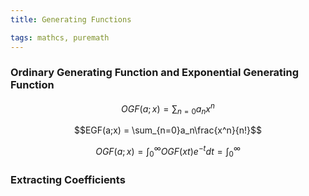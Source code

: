 ```yaml
---
title: Generating Functions

tags: mathcs, puremath
---
```


### Ordinary Generating Function and Exponential Generating Function

$$OGF(a;x)=\sum_{n=0}a_nx^n$$

$$EGF(a;x) = \sum_{n=0}a_n\frac{x^n}{n!}$$

$$OGF(a;x)=\int_0^\infty OGF(xt)e^{-t}dt = \int_0^\infty $$

### Extracting Coefficients

